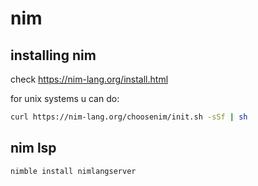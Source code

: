 # nim

## installing nim

check https://nim-lang.org/install.html

for unix systems u can do:
```sh
curl https://nim-lang.org/choosenim/init.sh -sSf | sh
```

## nim lsp
```sh
nimble install nimlangserver
```